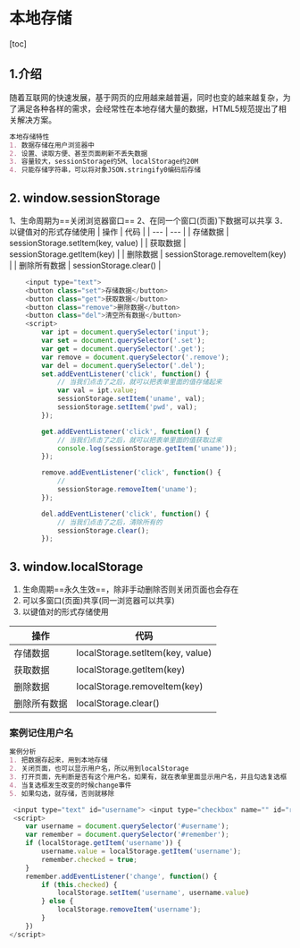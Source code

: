 # 本地存储
[toc]
## 1.介绍
随着互联网的快速发展，基于网页的应用越来越普遍，同时也变的越来越复杂，为了满足各种各样的需求，会经常性在本地存储大量的数据，HTML5规范提出了相关解决方案。
```markdown
本地存储特性
1. 数据存储在用户浏览器中
2. 设置、读取方便、甚至页面刷新不丢失数据
3. 容量较大，sessionStorage约5M、localStorage约20M
4. 只能存储字符串，可以将对象JSON.stringify0编码后存储
```
## 2. window.sessionStorage
1、生命周期为==关闭浏览器窗口==
2、在同一个窗口(页面)下数据可以共享
3．以键值对的形式存储使用
| 操作   |  代码   |
| --- | --- |
| 存储数据  | sessionStorage.setltem(key, value)    |
| 获取数据  |  sessionStorage.getltem(key) |
| 删除数据 |  sessionStorage.removeltem(key) |
| 删除所有数据 | sessionStorage.clear()  |

```javascript
    <input type="text">
    <button class="set">存储数据</button>
    <button class="get">获取数据</button>
    <button class="remove">删除数据</button>
    <button class="del">清空所有数据</button>
    <script>
        var ipt = document.querySelector('input');
        var set = document.querySelector('.set');
        var get = document.querySelector('.get');
        var remove = document.querySelector('.remove');
        var del = document.querySelector('.del');
        set.addEventListener('click', function() {
            // 当我们点击了之后，就可以把表单里面的值存储起来
            var val = ipt.value;
            sessionStorage.setItem('uname', val);
            sessionStorage.setItem('pwd', val);
        });

        get.addEventListener('click', function() {
            // 当我们点击了之后，就可以把表单里面的值获取过来
            console.log(sessionStorage.getItem('uname'));
        });

        remove.addEventListener('click', function() {
            // 
            sessionStorage.removeItem('uname');
        });

        del.addEventListener('click', function() {
            // 当我们点击了之后，清除所有的
            sessionStorage.clear();
        });
```
## 3. window.localStorage
1. 生命周期==永久生效==，除非手动删除否则关闭页面也会存在
2. 可以多窗口(页面)共享(同一浏览器可以共享)
3. 以键值对的形式存储使用
   
| 操作   |  代码   |
| --- | --- |
| 存储数据  | localStorage.setltem(key, value)    |
| 获取数据  |  localStorage.getltem(key) |
| 删除数据 |  localStorage.removeltem(key) |
| 删除所有数据 | localStorage.clear()  |

### 案例记住用户名
```markdown
案例分析
1. 把数据存起来，用到本地存储
2. 关闭页面，也可以显示用户名，所以用到localStorage
3. 打开页面，先判断是否有这个用户名，如果有，就在表单里面显示用户名，并且勾选复选框
4. 当复选框发生改变的时候change事件
5. 如果勾选，就存储，否则就移除
```

```javascript
 <input type="text" id="username"> <input type="checkbox" name="" id="remember"> 记住用户名
 <script>
    var username = document.querySelector('#username');
    var remember = document.querySelector('#remember');
    if (localStorage.getItem('username')) {
        username.value = localStorage.getItem('username');
        remember.checked = true;
    }
    remember.addEventListener('change', function() {
        if (this.checked) {
            localStorage.setItem('username', username.value)
        } else {
            localStorage.removeItem('username');
        }
    })
</script>
```
